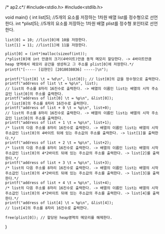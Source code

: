 /* ap2.c*/
#include<stdio.h>
#include<stdlib.h>

void main()
{
	int list[5]; //5개의 요소를 저장하는 1차원 배열 list를 정수형으로 선언한다.
	int *plist[5]; //5개의 요소를 저장하는 1차원 배열 plist를 정수형 포인터로 선언한다.

	list[0] = 10; //list[0]에 10을 저장한다.
	list[1] = 11; //list[1]에 11을 저장한다.

	plist[0] = (int*)malloc(sizeof(int));
	/*plist[0]에 int 만큼의 크기(4바이트)만큼 동적 메모리 할당한다. -> 4바이트만큼 heap 영역에서 메모리 공간을 생성하고 그 주소를 plist[0]에 저장한다.*/
	printf("[----- [김현민] [2018038036] -----]\n");

	printf("list[0] \t = %d\n", list[0]); // list[0]의 값을 정수형으로 출력한다.
	printf("address of list \t = %p\n", list);
	// list의 주소를 8자리 16진수로 출력한다. -> 배열의 이름인 list는 배열의 시작 주소값인 list[0]의 주소를 출력한다.
	printf("address of list[0] \t = %p\n", &list[0]);
	// list[0]의 주소를 8자리 16진수로 출력한다.
	printf("address of list + 0 \t = %p\n", list+0);
	// list의 주소를 8자리 16진수로 출력한다. -> 배열의 이름인 list는 배열의 시작 주소값인 list[0]의 주소를 출력한다.
	printf("address of list + 1 \t = %p\n", list+1);
	/* list의 다음 주소를 8자리 16진수로 출력한다. -> 배열의 이름인 list는 배열의 시작 주소값인 list[0]의 4바이트 뒤에 있는 주소값의 주소를 출력한다. -> list[1]을 출력한다.*/
	printf("address of list + 2 \t = %p\n", list+2);
	/* list의 다음 주소를 8자리 16진수로 출력한다. -> 배열의 이름인 list는 배열의 시작 주소값인 list[0]의 4*2바이트 뒤에 있는 주소값의 주소를 출력한다. -> list[2]를 출력한다.*/
	printf("address of list + 3 \t = %p\n", list+3);
	/* list의 다음 주소를 8자리 16진수로 출력한다. -> 배열의 이름인 list는 배열의 시작 주소값인 list[0]의 4*2바이트 뒤에 있는 주소값의 주소를 출력한다. -> list[3]을 출력한다.*/
	printf("address of list + 4 \t = %p\n", list+4);
	/* list의 다음 주소를 8자리 16진수로 출력한다. -> 배열의 이름인 list는 배열의 시작 주소값인 list[0]의 4*2바이트 뒤에 있는 주소값의 주소를 출력한다. -> list[4]를 출력한다.*/
	printf("address of list[4] \t = %p\n", &list[4]);
	// list[4]의 주소를 8자리 16진수로 출력한다.

	free(plist[0]); // 할당된 heap영역의 메모리를 해제한다.
}
